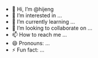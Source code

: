 - 👋 Hi, I’m @hijeng
- 👀 I’m interested in ...
- 🌱 I’m currently learning ...
- 💞️ I’m looking to collaborate on ...
- 📫 How to reach me ...
- 😄 Pronouns: ...
- ⚡ Fun fact: ...

<!---
hijeng/hijeng is a ✨ special ✨ repository because its `README.md` (this file) appears on your GitHub profile.
You can click the Preview link to take a look at your changes.
--->
